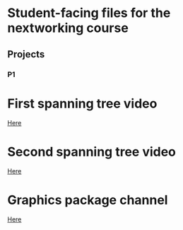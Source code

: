 
# Student-facing files for the nextworking course

## Projects

### P1

# First spanning tree video

[Here](https://www.youtube.com/watch?v=iB-nJnfkZL4)

# Second spanning tree video

[Here](https://www.youtube.com/watch?v=CQFEMVj5_wI)

# Graphics package channel

[Here](https://www.youtube.com/playlist?list=PLRqwX-V7Uu6Zy51Q-x9tMWIv9cueOFTFA)
